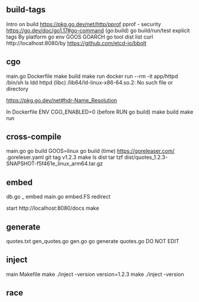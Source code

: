 ## build-tags

Intro on build
https://pkg.go.dev/net/http/pprof
pprof - security
https://go.dev/doc/go1.17#go-command (go:build)
go build/run/test
explicit tags
By platform
    go env GOOS GOARCH
    go tool dist list
    curl http://localhost:8080/by
https://github.com/etcd-io/bbolt

## cgo

main.go
Dockerfile
make build
make run
docker run --rm -it app/httpd /bin/sh
ls
ldd httpd (libc)
/lib64/ld-linux-x86-64.so.2: No such file or directory

https://pkg.go.dev/net#hdr-Name_Resolution

In Dockerfile
ENV CGO_ENABLED=0 (before RUN go build)
make build
make run

## cross-compile

main.go
go build
GOOS=linux go build (time)
https://goreleaser.com/
.goreleser.yaml
git tag v1.2.3
make
ls dist
tar tzf dist/quotes_1.2.3-SNAPSHOT-f5f461e_linux_arm64.tar.gz

## embed

db.go
    _ embed
main.go
    embed.FS
    redirect

start
    http://localhost:8080/docs
    make

## generate
quotes.txt
gen_quotes.go
gen.go
go generate
quotes.go
    DO NOT EDIT

## inject
main
Makefile
make
./inject -version
version=1.2.3 make
./inject -version

## race
